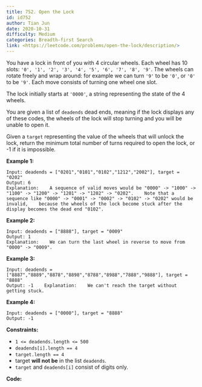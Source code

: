 ```yaml
---
title: 752. Open the Lock
id: id752
author: Tian Jun
date: 2020-10-31
difficulty: Medium
categories: Breadth-first Search
link: <https://leetcode.com/problems/open-the-lock/description/>
---
```


You have a lock in front of you with 4 circular wheels. Each wheel has 10
slots: `'0', '1', '2', '3', '4', '5', '6', '7', '8', '9'`. The wheels can
rotate freely and wrap around: for example we can turn `'9'` to be `'0'`, or
`'0'` to be `'9'`. Each move consists of turning one wheel one slot.

The lock initially starts at `'0000'`, a string representing the state of the
4 wheels.

You are given a list of `deadends` dead ends, meaning if the lock displays any
of these codes, the wheels of the lock will stop turning and you will be
unable to open it.

Given a `target` representing the value of the wheels that will unlock the
lock, return the minimum total number of turns required to open the lock, or
-1 if it is impossible.



**Example 1:**
            
	Input: deadends = ["0201","0101","0102","1212","2002"], target = "0202"    
	Output: 6    
	Explanation:    A sequence of valid moves would be "0000" -> "1000" -> "1100" -> "1200" -> "1201" -> "1202" -> "0202".    Note that a sequence like "0000" -> "0001" -> "0002" -> "0102" -> "0202" would be invalid,    because the wheels of the lock become stuck after the display becomes the dead end "0102".    

**Example 2:**
            
	Input: deadends = ["8888"], target = "0009"    
	Output: 1    
	Explanation:    We can turn the last wheel in reverse to move from "0000" -> "0009".    

**Example 3:**
            
	Input: deadends = ["8887","8889","8878","8898","8788","8988","7888","9888"], target = "8888"    
	Output: -1    Explanation:    We can't reach the target without getting stuck.    

**Example 4:**
            
	Input: deadends = ["0000"], target = "8888"    
	Output: -1    



**Constraints:**

  * `1 <= deadends.length <= 500`
  * `deadends[i].length == 4`
  * `target.length == 4`
  * target **will not be** in the list `deadends`.
  * `target` and `deadends[i]` consist of digits only.


**Code:**

